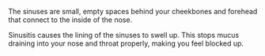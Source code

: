 The sinuses are small, empty spaces behind your cheekbones and forehead that
connect to the inside of the nose.

Sinusitis causes the lining of the sinuses to swell up. This stops mucus
draining into your nose and throat properly, making you feel blocked up.
